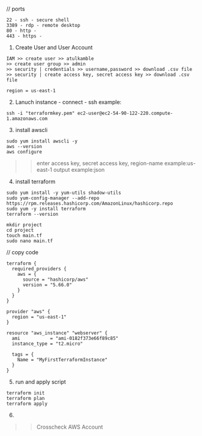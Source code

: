 // ports
```
22 - ssh - secure shell
3389 - rdp - remote desktop 
80 - http - 
443 - https - 
```

1)   Create User and User Account
```
IAM >> create user >> atulkamble
>> create user group >> admin
>> security | credentials >> username,password >> download .csv file 
>> security | create access key, secret access key >> download .csv file 

region = us-east-1
```
2) Lanuch instance - connect - ssh
example:
``` 
ssh -i "terraformkey.pem" ec2-user@ec2-54-90-122-220.compute-1.amazonaws.com
```
3) install awscli
```
sudo yum install awscli -y
aws --version
aws configure
```
>> enter access key, secret access key,
>> region-name example:us-east-1
>> output example:json

4) install terraform
```
sudo yum install -y yum-utils shadow-utils
sudo yum-config-manager --add-repo https://rpm.releases.hashicorp.com/AmazonLinux/hashicorp.repo
sudo yum -y install terraform
terraform --version
```
```
mkdir project
cd project
touch main.tf
sudo nano main.tf
```
// copy code
```
terraform {
  required_providers {
    aws = {
      source = "hashicorp/aws"
      version = "5.66.0"
    }
  }
}

provider "aws" {
  region = "us-east-1"
}

resource "aws_instance" "webserver" {
  ami           = "ami-0182f373e66f89c85"
  instance_type = "t2.micro"

  tags = {
    Name = "MyFirstTerraformInstance"
  }
}
```
5) run and apply script
```
terraform init
terraform plan
terraform apply
```
6)
>> Crosscheck AWS Account 




